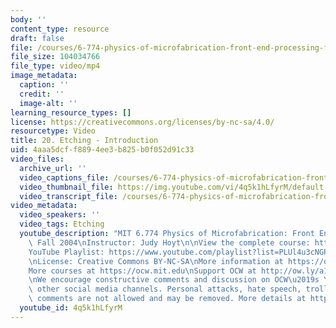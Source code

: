 ```yaml
---
body: ''
content_type: resource
draft: false
file: /courses/6-774-physics-of-microfabrication-front-end-processing-fall-2004/mit6_774f04_lec20_360p_16_9.mp4
file_size: 104034766
file_type: video/mp4
image_metadata:
  caption: ''
  credit: ''
  image-alt: ''
learning_resource_types: []
license: https://creativecommons.org/licenses/by-nc-sa/4.0/
resourcetype: Video
title: 20. Etching - Introduction
uid: 4aaa5dcf-f889-4ee3-b825-b0f052d91c33
video_files:
  archive_url: ''
  video_captions_file: /courses/6-774-physics-of-microfabrication-front-end-processing-fall-2004/1qv-RkuGGz7mFmOaR3Kq1JxAKb6ThWhhd_transcript.webvtt
  video_thumbnail_file: https://img.youtube.com/vi/4q5k1hLfyrM/default.jpg
  video_transcript_file: /courses/6-774-physics-of-microfabrication-front-end-processing-fall-2004/1qv-RkuGGz7mFmOaR3Kq1JxAKb6ThWhhd_transcript.pdf
video_metadata:
  video_speakers: ''
  video_tags: Etching
  youtube_description: "MIT 6.774 Physics of Microfabrication: Front End Processing,\
    \ Fall 2004\nInstructor: Judy Hoyt\n\nView the complete course: https://ocw.mit.edu/courses/6-774-physics-of-microfabrication-front-end-processing-fall-2004/\n\
    YouTube Playlist: https://www.youtube.com/playlist?list=PLUl4u3cNGP61IMhYaHL_x-RzNUIDJD9XK\n\
    \nLicense: Creative Commons BY-NC-SA\nMore information at https://ocw.mit.edu/terms\n\
    More courses at https://ocw.mit.edu\nSupport OCW at http://ow.ly/a1If50zVRlQ\n\
    \nWe encourage constructive comments and discussion on OCW\u2019s YouTube and\
    \ other social media channels. Personal attacks, hate speech, trolling, and inappropriate\
    \ comments are not allowed and may be removed. More details at https://ocw.mit.edu/comments."
  youtube_id: 4q5k1hLfyrM
---
```

